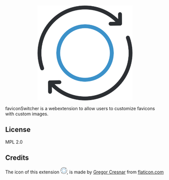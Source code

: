 <p align="center">
    <img
      alt="FaviconSwitcher"
      src="icons/icon.png"
      width="300"
    />
</p>

faviconSwitcher is a webextension to allow users to customize favicons with custom images.

## License

MPL 2.0

## Credits

<p>The icon of this extension <img alt="icon" src="icons/icon.png" width="20px"></img>, is made by <a href="https://www.flaticon.com/authors/gregor-cresnar">Gregor Cresnar</a> from <a href="https://www.flaticon.com">flaticon.com</a>
 </p>
